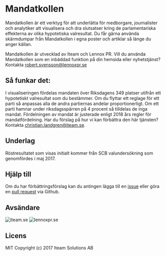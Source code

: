 Mandatkollen
===

Mandatkollen är ett verktyg för att underlätta för medborgare, journalister och analytiker att visualisera och dra slutsatser kring de parlamentariska effekterna av olika hypotetiska valresultat. 
Du får gärna använda skärmdumpar från Mandatkollen i egna poster och artiklar så länge du anger källan.

Mandatkollen är utvecklad av Iteam och Lennox PR.
Vill du använda Mandatkollen som en inbäddad funktion på din hemsida eller nyhetstjänst? Kontakta robert.svensson@lennoxpr.se

## Så funkar det:

I visualiseringen fördelas mandaten över Riksdagens 349 platser utifrån ett hypotetiskt valresultat som du bestämmer. Om du flyttar ett reglage för ett parti så anpassas alla de andra partiernas andelar proportionerligt. 
Om ett parti hamnar under riksdagsspärren på 4 procent så tilldelas de inga mandat.
Fördelningen av mandat är justerade enligt 2018 års regler för mandatfördelning.
Har du förslag på hur vi kan förbättra den här tjänsten? Kontakta christian.landgren@iteam.se.

## Underlag

Röstresultatet som visas initialt kommer från SCB valundersökning som genomfördes i maj 2017.

## Hjälp till

Om du har förbättringsförslag kan du antingen lägga till en [issue](issues/) eller göra en [pull request](pulls/) via Github. 

## Avsändare

![iteam.se](https://iteam.se/content/images/iteam_white.png)
![lennoxpr.se](http://lennoxpr.se/wp-content/uploads/2017/04/logo-lennox.png)

## Licens

MIT Copyright (c) 2017 Iteam Solutions AB
